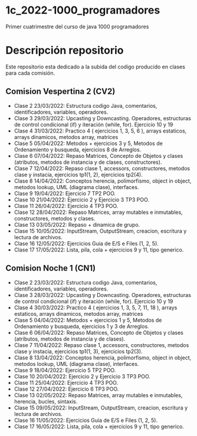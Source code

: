 # 1c_2022-1000_programadores
Primer cuatrimestre del curso de java 1000 programadores

# Descripción repositorio
Este repositorio esta dedicado a la subida del codigo producido en clases para cada comisión.


## Comision Vespertina 2 (CV2)
- Clase 2 23/03/2022: Estructura codigo Java, comentarios, identificadores, variables, operadores.
- Clase 3 29/03/2022: Upcasting y Downcasting. Operadores, estructuras de control condicional (if) y iteración (while, for). Ejercicio 10 y 19
- Clase 4 31/03/2022: Practico 4 ( ejercicios 1, 3, 5, 6 ), arrays estaticos, arrays dinamicos, metodos array, matrices
- Clase 5 05/04/2022: Metodos + ejercicios 3 y 5, Metodos de Ordenamiento y busqueda, ejercicios 8 de Arreglos.
- Clase 6 07/04/2022: Repaso Matrices, Concepto de Objetos y clases (atributos, metodos de instancia y de clases, constructores).
- Clase 7 12/04/2022: Repaso clase 1, accessors, constructores, metodos clase y instacia, ejercicios tp1(1, 2), ejercicios tp2(4).
- Clase 8 14/04/2022: Conceptos herencia, polimorfismo, object in object, metodos lookup, UML (diagrama clase), interfaces.
- Clase 9 19/04/2022: Ejercicio 7 TP2 POO.
- Clase 10 21/04/2022: Ejercicio 2 y Ejercicio 3 TP3 POO.
- Clase 11 26/04/2022: Ejercicio 4 TP3 POO.
- Clase 12 28/04/2022: Repaso Matrices, array mutables e inmutables, constructores, metodos y clases.
- Clase 13 03/05/2022: Repaso + dinamica de grupo.
- Clase 15 10/05/2022: InputStream, OutputStream, creacion, escritura y lectura de archivos.
- Clase 16 12/05/2022: Ejercicios Guia de E/S e Files (1, 2, 5).
- Clase 17 17/05/2022: Lista, pila, cola + ejercicios 9 y 11, tipo generico.

## Comision Noche 1 (CN1)
- Clase 2 23/03/2022: Estructura codigo Java, comentarios, identificadores, variables, operadores.
- Clase 3 28/03/2022: Upcasting y Downcasting. Operadores, estructuras de control condicional (if) y iteración (while, for). Ejercicio 10 y 19
- Clase 4 30/03/2022: Practico 4 ( ejercicios 1, 3, 5, 7, 11, 18 ), arrays estaticos, arrays dinamicos, metodos array, matrices
- Clase 5 04/04/2022: Metodos + ejercicios 1 y 5, Metodos de Ordenamiento y busqueda, ejercicios 1 y 3 de Arreglos.
- Clase 6 06/04/2022: Repaso Matrices, Concepto de Objetos y clases (atributos, metodos de instancia y de clases).
- Clase 7 11/04/2022: Repaso clase 1, accessors, constructores, metodos clase y instacia, ejercicios tp1(1, 3), ejercicios tp2(3).
- Clase 8 13/04/2022: Conceptos herencia, polimorfismo, object in object, metodos lookup, UML (diagrama clase), interfaces.
- Clase 9 18/04/2022: Ejercicio 5 TP2 POO.
- Clase 10 20/04/2022: Ejercicio 2 y Ejercicio 3 TP3 POO.
- Clase 11 25/04/2022: Ejercicio 4 TP3 POO.
- Clase 12 27/04/2022: Ejercicio 6 TP3 POO.
- Clase 13 02/05/2022: Repaso Matrices, array mutables e inmutables, herencia, bucles, sintaxis.
- Clase 15 09/05/2022: InputStream, OutputStream, creacion, escritura y lectura de archivos.
- Clase 16 11/05/2022: Ejercicios Guia de E/S e Files (1, 2, 5).
- Clase 17 16/05/2022: Lista, pila, cola + ejercicios 9 y 11, tipo generico.
